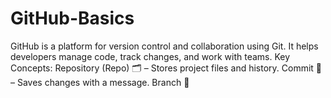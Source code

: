 # GitHub-Basics
GitHub is a platform for version control and collaboration using Git. It helps developers manage code, track changes, and work with teams.  Key Concepts: Repository (Repo) 🗂️ – Stores project files and history. Commit 📌 – Saves changes with a message. Branch 🌿
